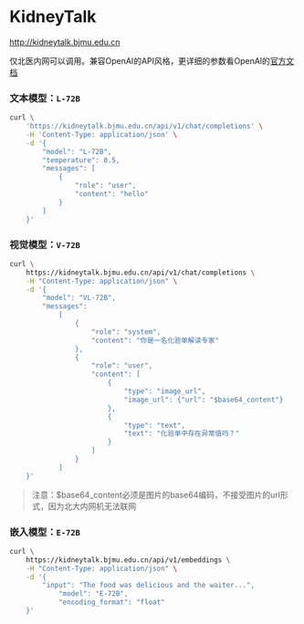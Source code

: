 # KidneyTalk 

http://kidneytalk.bjmu.edu.cn

仅北医内网可以调用。兼容OpenAI的API风格，更详细的参数看OpenAI的[官方文档](https://platform.openai.com/docs/api-reference/chat/create)

### 文本模型：`L-72B`
```bash
curl \
    'https://kidneytalk.bjmu.edu.cn/api/v1/chat/completions' \
    -H 'Content-Type: application/json' \
    -d '{
        "model": "L-72B",
        "temperature": 0.5,
        "messages": [
            {
                "role": "user",
                "content": "hello"
            }
        ]
    }'
```


### 视觉模型：`V-72B`
```bash
curl \
    https://kidneytalk.bjmu.edu.cn/api/v1/chat/completions \
    -H "Content-Type: application/json" \
    -d '{
        "model": "VL-72B", 
        "messages": 
            [
                {
                    "role": "system", 
                    "content": "你是一名化验单解读专家"
                },
                {
                    "role": "user", 
                    "content": [
                        {
                            "type": "image_url", 
                            "image_url": {"url": "$base64_content"}
                        },
                        {
                            "type": "text", 
                            "text": "化验单中存在异常值吗？"
                        }
                    ]
                }
            ]
    }'
```

> 注意：$base64_content必须是图片的base64编码，不接受图片的url形式，因为北大内网机无法联网

### 嵌入模型：`E-72B`
```bash
curl \
	https://kidneytalk.bjmu.edu.cn/api/v1/embeddings \
	-H "Content-Type: application/json" \
	-d '{
		"input": "The food was delicious and the waiter...",
	    	"model": "E-72B",
	    	"encoding_format": "float"
	}'
```
